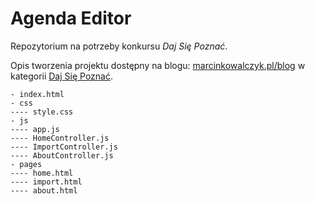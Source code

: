 # Agenda Editor
Repozytorium na potrzeby konkursu _Daj Się Poznać_.

Opis tworzenia projektu dostępny na blogu: [marcinkowalczyk.pl/blog](http://marcinkowalczyk.pl/blog/) w kategorii [Daj Się Poznać](http://marcinkowalczyk.pl/blog/kategoria/daj-sie-poznac/).

```
- index.html
- css
---- style.css
- js
---- app.js
---- HomeController.js
---- ImportController.js
---- AboutController.js
- pages
---- home.html
---- import.html
---- about.html
```
